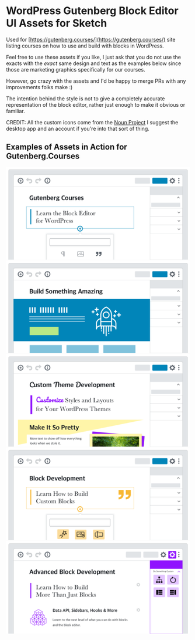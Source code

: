 # WordPress Gutenberg Block Editor UI Assets for Sketch

Used for [https://gutenberg.courses/](https://gutenberg.courses/) site listing courses on how to use and build with blocks in WordPress.

Feel free to use these assets if you like, I just ask that you do not use the exacts with the *exact* same design and text as the examples below since those are marketing graphics specifically for our courses.

However, go crazy with the assets and I'd be happy to merge PRs with any improvements folks make :)

The intention behind the style is not to give a completely accurate representation of the block editor, rather just enough to make it obvious or familiar.

CREDIT: All the custom icons come from the [Noun Project](https://thenounproject.com/apps/) I suggest the desktop app and an account if you're into that sort of thing.

## Examples of Assets in Action for Gutenberg.Courses

![Learn the Gutenberg Editor](https://github.com/zgordon/gutenberg-courses/raw/master/Gutenberg%20Courses.png)
![Gutenberg for Freelancers](https://github.com/zgordon/gutenberg-courses/raw/master/Course%20-%20Gutenberg%20for%20Freelancers.png)
![Theming for Gutenberg](https://github.com/zgordon/gutenberg-courses/raw/master/Course%20-%20Theme%20Development.png)
![Block Development](https://github.com/zgordon/gutenberg-courses/raw/master/Course%20-%20Block%20Development.png)
![Advanced Block Development](https://github.com/zgordon/gutenberg-courses/raw/master/Course%20-%20Advanced%20Block%20Development.png)
